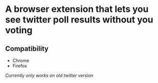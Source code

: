 # A browser extension that lets you see twitter poll results without you voting

## Compatibility
- Chrome
- Firefox

*Currently only works on old twitter version*